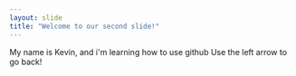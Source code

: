 ```yaml
---
layout: slide
title: "Welcome to our second slide!"
---
```

My name is Kevin, and i'm learning how to use github
Use the left arrow to go back!
